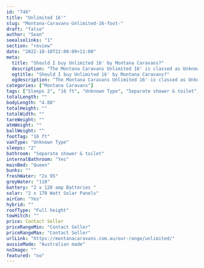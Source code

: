 ```yaml
---
id: "746"
title: "Unlimited 16'"
slug: "Montana-Caravans-Unlimited-16-foot-"
draft: "false"
author: "Sean"
seealsolinks: "1"
section: "review"
date: "2022-10-10T22:00:09+11:00"
meta:
  title: "Should I buy Unlimited 16' by Montana Caravans?"
  description: "The Montana Caravans Unlimited 16' is classed as Unknown Type, and sleeps 2 people. It is Australian made and comes in at 16 ft. It generally has Separate shower & toilet."
  ogtitle: "Should I buy Unlimited 16' by Montana Caravans?"
  ogdescription: "The Montana Caravans Unlimited 16' is classed as Unknown Type, and sleeps 2 people. It is Australian made and comes in at 16 ft. It generally has Separate shower & toilet."
categories: ["Montana Caravans"]
tags: ["Sleeps 2", "16 ft", "Unknown Type", "Separate shower & toilet", "Full height", "Price Unknown", "Australian made"]
totalLength: ""
bodyLength: "4.88"
totalHeight: ""
totalWidth: ""
tareWeight: ""
atmWeight: ""
ballWeight: ""
footTag: "16 ft"
vanType: "Unknown Type"
sleeps: "2"
bathroom: "Separate shower & toilet"
internalBathroom: "Yes"
mainBed: "Queen"
bunks: ""
freshWater: "2x 95"
greyWater: "110"
battery: "2 x 120 amp Batteries "
solar: "2 x 170 Watt Solar Panels"
airCon: "Yes"
hybrid: ""
roofType: "Full height"
towHitch: ""
price: Contact Seller
priceRangeMin: "Contact Seller"
priceRangeMax: "Contact Seller"
urlLink: "https://montanacaravans.com.au/our-range/unlimited/"
aussieMade: "Australian made"
noImage: ""
featured: "no"
---
```


